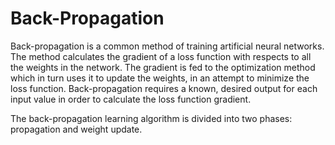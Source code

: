 Back-Propagation
========================

Back-propagation is a common method of training artificial neural networks. The method calculates the gradient of a loss function with respects to all the weights in the network. The gradient is fed to the optimization method which in turn uses it to update the weights, in an attempt to minimize the loss function. Back-propagation requires a known, desired output for each input value in order to calculate the loss function gradient.

The back-propagation learning algorithm is divided into two phases: propagation and weight update.
